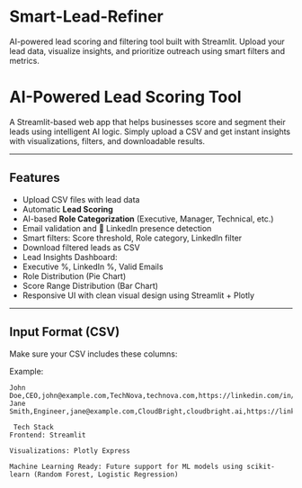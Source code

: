 # Smart-Lead-Refiner
AI-powered lead scoring and filtering tool built with Streamlit. Upload your lead data, visualize insights, and prioritize outreach using smart filters and metrics.
#  AI-Powered Lead Scoring Tool

A Streamlit-based web app that helps businesses score and segment their leads using intelligent AI logic. Simply upload a CSV and get instant insights with visualizations, filters, and downloadable results.

---

##  Features

- Upload CSV files with lead data
-  Automatic **Lead Scoring**
- AI-based **Role Categorization** (Executive, Manager, Technical, etc.)
-  Email validation and 🔗 LinkedIn presence detection
-  Smart filters: Score threshold, Role category, LinkedIn filter
-  Download filtered leads as CSV
-  Lead Insights Dashboard:
  - Executive %, LinkedIn %, Valid Emails
  - Role Distribution (Pie Chart)
  - Score Range Distribution (Bar Chart)
-  Responsive UI with clean visual design using Streamlit + Plotly

---

##  Input Format (CSV)

Make sure your CSV includes these columns:

Example:
```csv
John Doe,CEO,john@example.com,TechNova,technova.com,https://linkedin.com/in/johndoe
Jane Smith,Engineer,jane@example.com,CloudBright,cloudbright.ai,https://linkedin.com/in/janesmith

 Tech Stack
Frontend: Streamlit

Visualizations: Plotly Express

Machine Learning Ready: Future support for ML models using scikit-learn (Random Forest, Logistic Regression)
